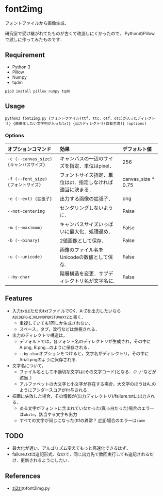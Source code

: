# font2img
フォントファイルから画像生成．

研究室で受け継がれてたものが古くて改造しにくかったので，
PythonのPillowで試しに作ってみたものです．

## Requirement
- Python 3
- Pillow
- Numpy
- tqdm

```
pip3 install pillow numpy tqdm
```

## Usage
```
python3 font2img.py {フォントファイル(ttf, ttc, otf, otc)が入ったディレクトリ} {画像化したい文字列が入ったtxt} {出力ディレクトリ(自動生成)} [options]
```
### Options
|オプションコマンド|効果|デフォルト値|
|:-|:-|:-|
|`-c (--canvas_size) {キャンバスサイズ}`|キャンバスの一辺のサイズを指定．単位はpixel．|256|
|`-f (--font_size) {フォントサイズ}`|フォントサイズ指定．単位はpt．指定しなければ適当に決まる．|canvas_size * 0.75|
|`-e (--ext) {拡張子}`|出力する画像の拡張子．|png|
|`--not-centering`|センタリングしないように．|False|
|`-m (--maximum)`|キャンバスサイズいっぱいに最大化．処理遅め．|False|
|`-b (--binary)`|2値画像として保存．|False|
|`-u (--unicode)`|画像のファイル名をUnicodeの数値として保存．|False|
|`--by-char`|階層構造を変更．サブディレクトリ名が文字名に.|False|

## Features
- 入力txtはただのtxtファイルでOK．A-Zを出力したいなら`ABCDEFGHIJKLMNOPQRSTUVWXYZ`と書く．
  - 重複していても1回しか生成されない．
  - スペース，タブ，改行などは無視される．
- 出力のディレクトリ構造は，
  - デフォルトでは，各フォント名のディレクトリが生成され，その中にA.png, B.png...のように保存される．
  - `--by-char`オプションをつけると，文字名がディレクトリ，その中にArial.pngのように保存される．
- 文字名について，
  - ファイル名として不適切な文字は{その文字コード}となる．(`?:/"`などが該当．)
  - アルファベットの大文字と小文字が存在する場合，大文字のほうはA_のようにアンダースコアが付与される．
- 描画に失敗した場合，その情報が{出力ディレクトリ}/failure.txtに出力される．
  - ある文字がフォントに含まれていなかった(真っ白だった)場合のエラーは`white`，該当する文字も出力
  - すべての文字が同じになった(ttfの異常？ [#16](https://github.com/uchidalab/font2img/issues/16))場合のエラーは`same`

## TODO
- 最大化が遅い．アルゴリズム変えてもっと高速化できるはず．
- failure.txtは追記形式．なので，同じ出力先で数回実行しても追記されるだけ．更新されるようにしたい．

## References
- [zi2zi](https://github.com/kaonashi-tyc/zi2zi)のfont2img.py
